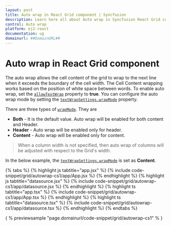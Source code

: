 ```yaml
---
layout: post
title: Auto wrap in React Grid component | Syncfusion
description: Learn here all about Auto wrap in Syncfusion React Grid component of Syncfusion Essential JS 2 and more.
control: Auto wrap 
platform: ej2-react
documentation: ug
domainurl: ##DomainURL##
---
```


# Auto wrap in React Grid component

The auto wrap allows the cell content of the grid to wrap to the next line when it exceeds the boundary of the cell width. The Cell Content wrapping works based on the position of white space between words.
To enable auto wrap, set the [`allowTextWrap`](https://ej2.syncfusion.com/angular/documentation/api/grid/#allowtextwrap) property to **true**.
You can configure the auto wrap mode by setting the [`textWrapSettings.wrapMode`](https://ej2.syncfusion.com/angular/documentation/api/grid/textWrapSettings/#wrapmode) property.

There are three types of [`wrapMode`](https://ej2.syncfusion.com/angular/documentation/api/grid/textWrapSettings/#wrapmode). They are

* **Both** - It is the default value. Auto wrap will be enabled for both content and Header.
* **Header** - Auto wrap will be enabled only for header.
* **Content** - Auto wrap will be enabled only for content.

> When a column width is not specified, then auto wrap of columns will be adjusted with respect to the Grid's width.

In the below example, the [`textWrapSettings.wrapMode`](https://ej2.syncfusion.com/angular/documentation/api/grid/textWrapSettings/#wrapmode) is set as **Content**.

{% tabs %}
{% highlight js tabtitle="app.jsx" %}
{% include code-snippet/grid/autowrap-cs1/app/App.jsx %}
{% endhighlight %}
{% highlight js tabtitle="datasource.jsx" %}
{% include code-snippet/grid/autowrap-cs1/app/datasource.jsx %}
{% endhighlight %}
{% highlight ts tabtitle="app.tsx" %}
{% include code-snippet/grid/autowrap-cs1/app/App.tsx %}
{% endhighlight %}
{% highlight ts tabtitle="datasource.tsx" %}
{% include code-snippet/grid/autowrap-cs1/app/datasource.tsx %}
{% endhighlight %}
{% endtabs %}

{ % previewsample "page.domainurl/code-snippet/grid/autowrap-cs1" % }